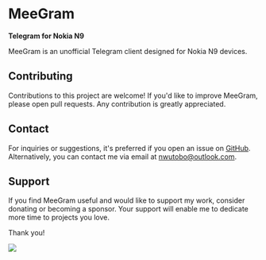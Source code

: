 # MeeGram
**Telegram for Nokia N9**

MeeGram is an unofficial Telegram client designed for Nokia N9 devices.

## Contributing
Contributions to this project are welcome! If you'd like to improve MeeGram, please open pull requests. Any contribution is greatly appreciated.

## Contact
For inquiries or suggestions, it's preferred if you open an issue on [GitHub](https://github.com/qtinsider/meegram2/issues). Alternatively, you can contact me via email at nwutobo@outlook.com.

## Support
If you find MeeGram useful and would like to support my work, consider donating or becoming a sponsor. Your support will enable me to dedicate more time to projects you love.

Thank you!

<a href="https://www.buymeacoffee.com/qtinsider"><img src="https://img.buymeacoffee.com/button-api/?text=Buy me a coffee&emoji=&slug=nwutobo&button_colour=FFDD00&font_colour=000000&font_family=Arial&outline_colour=000000&coffee_colour=ffffff"></a>
